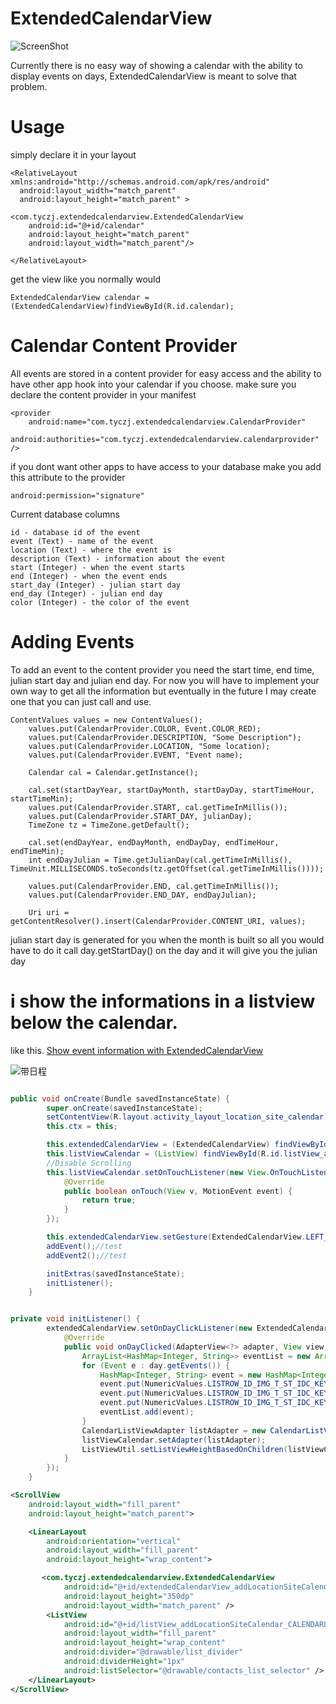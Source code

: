 ExtendedCalendarView
====================
![ScreenShot](https://raw.githubusercontent.com/tyczj/ExtendedCalendarView/master/ExtendedCalendarView/Screenshot_2014-04-04-18-11-16.png)

Currently there is no easy way of showing a calendar with the ability to display events on days, ExtendedCalendarView is meant to solve that problem.

Usage
=====

simply declare it in your layout

    <RelativeLayout xmlns:android="http://schemas.android.com/apk/res/android"
      android:layout_width="match_parent"
      android:layout_height="match_parent" >
    
    <com.tyczj.extendedcalendarview.ExtendedCalendarView 
        android:id="@+id/calendar"
        android:layout_height="match_parent"
        android:layout_width="match_parent"/>
    
    </RelativeLayout>
    
get the view like you normally would

    ExtendedCalendarView calendar = (ExtendedCalendarView)findViewById(R.id.calendar);

Calendar Content Provider
=========================

All events are stored in a content provider for easy access and the ability to have other app hook into your calendar if you choose. make sure you declare the content provider in your manifest

    <provider
        android:name="com.tyczj.extendedcalendarview.CalendarProvider"
        android:authorities="com.tyczj.extendedcalendarview.calendarprovider" />
                
if you dont want other apps to have access to your database make you add this attribute to the provider 
    
    android:permission="signature"    
    
Current database columns

    id - database id of the event
    event (Text) - name of the event
    location (Text) - where the event is
    description (Text) - information about the event
    start (Integer) - when the event starts
    end (Integer) - when the event ends
    start_day (Integer) - julian start day
    end_day (Integer) - julian end day
    color (Integer) - the color of the event

Adding Events
=============

To add an event to the content provider you need the start time, end time, julian start day and julian end day. For now you will have to implement your own way to get all the information but eventually in the future I may create one that you can just call and use.

    ContentValues values = new ContentValues();
		values.put(CalendarProvider.COLOR, Event.COLOR_RED);
		values.put(CalendarProvider.DESCRIPTION, "Some Description");
		values.put(CalendarProvider.LOCATION, "Some location);
		values.put(CalendarProvider.EVENT, "Event name);
			
		Calendar cal = Calendar.getInstance();
			
		cal.set(startDayYear, startDayMonth, startDayDay, startTimeHour, startTimeMin);
		values.put(CalendarProvider.START, cal.getTimeInMillis());
		values.put(CalendarProvider.START_DAY, julianDay);
		TimeZone tz = TimeZone.getDefault();
			
		cal.set(endDayYear, endDayMonth, endDayDay, endTimeHour, endTimeMin);
		int endDayJulian = Time.getJulianDay(cal.getTimeInMillis(), TimeUnit.MILLISECONDS.toSeconds(tz.getOffset(cal.getTimeInMillis())));
			
		values.put(CalendarProvider.END, cal.getTimeInMillis());
		values.put(CalendarProvider.END_DAY, endDayJulian);

		Uri uri = getContentResolver().insert(CalendarProvider.CONTENT_URI, values);
		
julian start day is generated for you when the month is built so all you would have to do it call day.getStartDay() on the day and it will give you the julian day


i show the informations in a listview below the calendar.
==========

like this.
[Show event information with ExtendedCalendarView](http://stackoverflow.com/questions/26143047/show-event-information-with-extendedcalendarview)

![带日程](http://i.stack.imgur.com/0NxSK.png)

```java

public void onCreate(Bundle savedInstanceState) {
        super.onCreate(savedInstanceState);
        setContentView(R.layout.activity_layout_location_site_calendar);
        this.ctx = this;

        this.extendedCalendarView = (ExtendedCalendarView) findViewById(R.id.extendedCalendarView_addLocationSiteCalendar_CALENDAR);
        this.listViewCalendar = (ListView) findViewById(R.id.listView_addLocationSiteCalendar_CALENDARLIST);
        //Disable Scrolling
        this.listViewCalendar.setOnTouchListener(new View.OnTouchListener() {
            @Override
            public boolean onTouch(View v, MotionEvent event) {
                return true;
            }
        });

        this.extendedCalendarView.setGesture(ExtendedCalendarView.LEFT_RIGHT_GESTURE);
        addEvent();//test
        addEvent2();//test

        initExtras(savedInstanceState);
        initListener();
    }


private void initListener() {
        extendedCalendarView.setOnDayClickListener(new ExtendedCalendarView.OnDayClickListener() {
            @Override
            public void onDayClicked(AdapterView<?> adapter, View view, int position, long id, Day day) {
                ArrayList<HashMap<Integer, String>> eventList = new ArrayList<HashMap<Integer, String>>();
                for (Event e : day.getEvents()) {
                    HashMap<Integer, String> event = new HashMap<Integer, String>();
                    event.put(NumericValues.LISTROW_ID_IMG_T_ST_IDC_KEY_TITLE, e.getTitle());
                    event.put(NumericValues.LISTROW_ID_IMG_T_ST_IDC_KEY_SUBTITLE, e.getDescription());
                    event.put(NumericValues.LISTROW_ID_IMG_T_ST_IDC_KEY_INDICATOR, e.getStartDate("hh:mm") + " - " + e.getEndDate("hh:mm"));
                    eventList.add(event);
                }
                CalendarListViewAdapter listAdapter = new CalendarListViewAdapter(_this, eventList);
                listViewCalendar.setAdapter(listAdapter);
                ListViewUtil.setListViewHeightBasedOnChildren(listViewCalendar);
            }
        });
    }
```

```xml
<ScrollView
    android:layout_width="fill_parent"
    android:layout_height="match_parent">

    <LinearLayout
        android:orientation="vertical"
        android:layout_width="fill_parent"
        android:layout_height="wrap_content">

       <com.tyczj.extendedcalendarview.ExtendedCalendarView
            android:id="@+id/extendedCalendarView_addLocationSiteCalendar_CALENDAR"
            android:layout_height="350dp"
            android:layout_width="match_parent" />
        <ListView
            android:id="@+id/listView_addLocationSiteCalendar_CALENDARLIST"
            android:layout_width="fill_parent"
            android:layout_height="wrap_content"
            android:divider="@drawable/list_divider"
            android:dividerHeight="1px"
            android:listSelector="@drawable/contacts_list_selector" />
    </LinearLayout>
</ScrollView>
```
